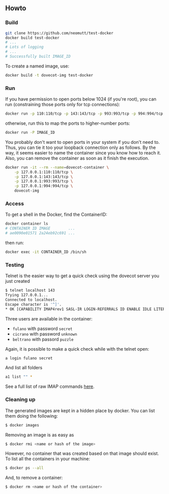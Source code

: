 
## Howto

### Build

```sh
git clone https://github.com/neomutt/test-docker
docker build test-docker
# ...
# Lots of logging
# ...
# Successfully built IMAGE_ID
```

To create a named image, use:

```sh
docker build -t dovecot-img test-docker
```

### Run

If you have permission to open ports below 1024 (if you're root),
you can run (constraining those ports only for tcp connections):

```sh
docker run -p 110:110/tcp -p 143:143/tcp -p 993:993/tcp -p 994:994/tcp IMAGE_ID
```

otherwise, run this to map the ports to higher-number ports:

```sh
docker run -P IMAGE_ID
```

You probably don't want to open ports in your system if you don't need to.
Thus, you can tie it too your loopback connection only as follows. By the way,
it seems easier to name the container since you know how to reach it. Also,
you can remove the container as soon as it finish the execution.

```sh
docker run -it --rm --name=dovecot-container \
    -p 127.0.0.1:110:110/tcp \
    -p 127.0.0.1:143:143/tcp \
    -p 127.0.0.1:993:993/tcp \
    -p 127.0.0.1:994:994/tcp \
    dovecot-img
```

### Access

To get a shell in the Docker, find the ContainerID:

```sh
docker container ls
# CONTAINER ID IMAGE        ...
# ae0090e01571 2a24eb92c691 ...
```

then run:

```sh
docker exec -it CONTAINER_ID /bin/sh
```

### Testing

Telnet is the easier way to get a quick check using the dovecot server you
just created

```sh
$ telnet localhost 143
Trying 127.0.0.1...
Connected to localhost.
Escape character is '^]'.
* OK [CAPABILITY IMAP4rev1 SASL-IR LOGIN-REFERRALS ID ENABLE IDLE LITERAL+ AUTH=PLAIN AUTH=LOGIN] Dovecot ready.
```

Three users are available in the container:

- `fulano` with password `secret`
- `cicrano` with password `unknown`
- `beltrano` with passord `puzzle`

Again, it is possible to make a quick check while with the telnet open:

```sh
a login fulano secret
```

And list all folders

```sh
a1 list "" *
```

See a full list of raw IMAP commands [here](https://donsutherland.org/crib/imap).

### Cleaning up

The generated images are kept in a hidden place by docker. You can list them doing the following:

```sh
$ docker images
```

Removing an image is as easy as

```sh
$ docker rmi <name or hash of the image>
```

However, no container that was created based on that image should exist. To list all the containers in your machine:

```sh
$ docker ps --all
```

And, to remove a container:

```sh
$ docker rm <name or hash of the container>
```

